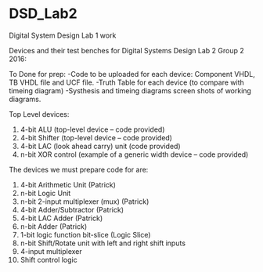 # DSD_Lab2
Digital System Design Lab 1 work

Devices and their test benches for Digital Systems Design Lab 2 Group 2 2016:

To Done for prep:
-Code to be uploaded for each device: Component VHDL, TB VHDL file and UCF file.
-Truth Table for each device (to compare with timeing diagram)
-Systhesis and timeing diagrams screen shots of working diagrams.

Top Level devices:
1. 4-bit ALU (top-level device – code provided)
2. 4-bit Shifter (top-level device – code provided)
3. 4-bit LAC (look ahead carry) unit (code provided)
4. n-bit XOR control (example of a generic width device – code provided)

The devices we must prepare code for are:
1. 4-bit Arithmetic Unit (Patrick)
2. n-bit Logic Unit
3. n-bit 2-input multiplexer (mux) (Patrick) 
4. 4-bit Adder/Subtractor (Patrick)
5. 4-bit LAC Adder (Patrick)
6. n-bit Adder (Patrick)
7. 1-bit logic function bit-slice (Logic Slice)
8. n-bit Shift/Rotate unit with left and right shift inputs
9. 4-input multiplexer
10. Shift control logic
